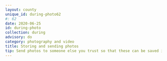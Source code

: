 ```yaml
---
layout: county 
unique_id: during-photo62
#: 62
date: 2020-06-25
id: during-photo
collection: during
advisory: do
category: photography and video
title: Storing and sending photos
tip: Send photos to someone else you trust so that these can be saved in a secure place in case your phone is compromised or taken
---
```


